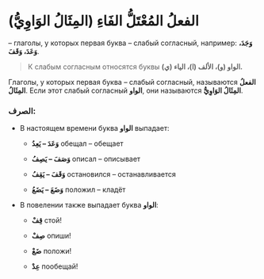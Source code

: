 ﻿ # الفعلُ المُعْتَلُّ الفَاءِ (المِثَالُ الوَاوِيُّ)
– глаголы, у которых первая буква – слабый согласный, например: **وَجَدَ،  وَعَدَ، وَقَفَ**. 

> К слабым согласным относятся буквы **(ي) الواو (و)، الألف (ا)، الياء.**

 Глаголы, у которых первая буква – слабый согласный, называются **الفعلُ المِثَالُ**. Если этот слабый согласный **الواو**, они называются **المِثَالُ الوَاوِيُّ**.
 
### **الصرف:**

- В настоящем времени буква **الواو** выпадает:
    
    -   **وَعَدَ – يَعِدُ** 
обещал – обещает
        
    -   **وَصَفَ – يَصِفُ** 
описал – описывает
        
    -   **وَقَفَ – يَقِفُ** 
остановился – останавливается
        
    -   **وَضَعَ – يَضَعُ**
    положил – кладёт
        
- В повелении также выпадает буква **الواو**:
    
    -   **قِفْ**
стой!
        
    -   **صِفْ**
опиши!

	-   **ضَعْ**
положи!           

	 -   **عِدْ**
пообещай!

        
